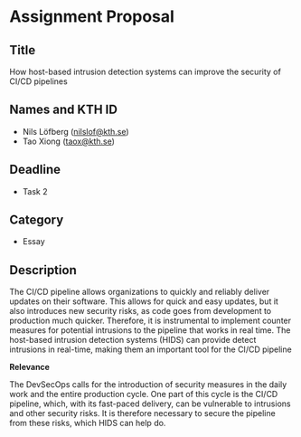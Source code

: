 # Assignment Proposal

## Title

How host-based intrusion detection systems can improve the security of CI/CD pipelines

## Names and KTH ID

  - Nils Löfberg (nilslof@kth.se)
  - Tao Xiong (taox@kth.se)

## Deadline

- Task 2


## Category

- Essay

## Description



The CI/CD pipeline allows organizations to quickly and reliably deliver updates on their software. This allows for quick and easy updates, but it also introduces new security risks, as code goes from development to production much quicker. Therefore, it is instrumental to implement counter measures for potential intrusions to the pipeline that works in real time. The host-based intrusion detection systems (HIDS) can provide detect intrusions in real-time, making them an important tool for the CI/CD pipeline


**Relevance**

The DevSecOps calls for the introduction of security measures in the daily work and the entire production cycle. One part of this cycle is the CI/CD pipeline, which, with its fast-paced delivery, can be vulnerable to intrusions and other security risks. It is therefore necessary to secure the pipeline from these risks, which HIDS can help do.
